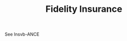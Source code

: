 ---
title: Fidelity Insurance
letter: F
permalink: "/definitions/bld-fidelity-insurance.html"
body: See Insvb-ANCE
published_at: '2018-07-07'
source: Black's Law Dictionary 2nd Ed (1910)
layout: post
---